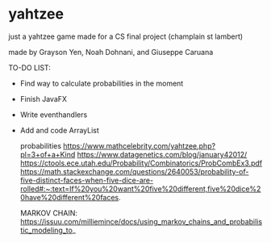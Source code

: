 # yahtzee
just a yahtzee game made for a CS final project (champlain st lambert)

made by Grayson Yen, Noah Dohnani, and Giuseppe Caruana

TO-DO LIST:
- Find way to calculate probabilities in the moment
- Finish JavaFX
- Write eventhandlers
- Add and code ArrayList<Dice>

  probabilities
  https://www.mathcelebrity.com/yahtzee.php?pl=3+of+a+Kind
  https://www.datagenetics.com/blog/january42012/
  https://ctools.ece.utah.edu/Probability/Combinatorics/ProbCombEx3.pdf
https://math.stackexchange.com/questions/2640053/probability-of-five-distinct-faces-when-five-dice-are-rolled#:~:text=If%20you%20want%20five%20different,five%20dice%20have%20different%20faces.

  
  MARKOV CHAIN:
  https://issuu.com/milliemince/docs/using_markov_chains_and_probabilistic_modeling_to_ 
